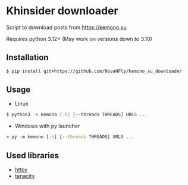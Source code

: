 # Khinsider downloader

Script to download posts from https://kemono.su

Requires python 3.12+ (May work on versions down to 3.10)

## Installation
```bash
$ pip install git+https://github.com/NovaHFly/kemono_su_downloader
```

## Usage
- Linux
```bash
$ python3 -m kemono [-h] [--threads THREADS] URLS ...
```
- Windows with py launcher
```cmd
> py -m kemono [-h] [--threads THREADS] URLS ...
```

## Used libraries
- [httpx](https://www.python-httpx.org/)
- [tenacity](https://github.com/jd/tenacity)
